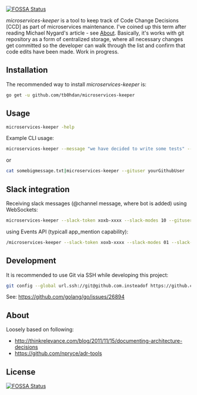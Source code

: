 [![FOSSA Status](https://app.fossa.io/api/projects/git%2Bgithub.com%2Ftb0hdan%2Fmicroservices-keeper.svg?type=shield)](https://app.fossa.io/projects/git%2Bgithub.com%2Ftb0hdan%2Fmicroservices-keeper?ref=badge_shield)

*microservices-keeper* is a tool to keep track of Code Change Decisions [CCD] as part of microservices maintenance.
I've coined up this term after reading Michael Nygard's article - see [About](#about).
Basically, it's works with git repository as a form of centralized storage,
where all necessary changes get committed so the developer can walk through
the list and confirm that code edits have been made. Work in progress.


Installation
------------

The recommended way to install *microservices-keeper* is:

```sh
go get -u github.com/tb0hdan/microservices-keeper
```

Usage
------------

```sh
microservices-keeper -help
```

Example CLI usage:

```sh
microservices-keeper --message "we have decided to write some tests" --gituser yourGithubUser
```

or

```sh
cat somebigmessage.txt|microservices-keeper --gituser yourGithubUser
```


Slack integration
------------

Receiving slack messages (@channel message, where bot is added) using WebSockets:

```sh
microservices-keeper --slack-token xoxb-xxxx --slack-modes 10 --gituser yourGithubUser
```


using Events API (typicall app_mention capability):

```sh
/microservices-keeper --slack-token xoxb-xxxx --slack-modes 01 --slack-verification-token RRxxxx --gituser yourGithubUser
```




Development
------------

It is recommended to use Git via SSH while developing this project:

```sh
git config --global url.ssh://git@github.com.insteadof https://github.com
```

See: https://github.com/golang/go/issues/26894


About
------------
Loosely based on following:
- http://thinkrelevance.com/blog/2011/11/15/documenting-architecture-decisions
- https://github.com/npryce/adr-tools



## License
[![FOSSA Status](https://app.fossa.io/api/projects/git%2Bgithub.com%2Ftb0hdan%2Fmicroservices-keeper.svg?type=large)](https://app.fossa.io/projects/git%2Bgithub.com%2Ftb0hdan%2Fmicroservices-keeper?ref=badge_large)